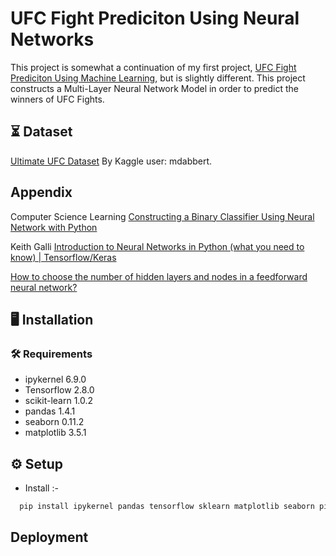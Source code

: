 
# UFC Fight Prediciton Using Neural Networks

This project is somewhat a continuation of my first project, [UFC Fight Prediciton Using Machine Learning](https://github.com/ElijahBarbour/UFC-Fight-Prediction-Using-Machine-Learning), but is slightly different. This project constructs a Multi-Layer Neural Network Model in order to predict the winners of UFC Fights. 


## ⏳ Dataset

[Ultimate UFC Dataset](https://www.kaggle.com/mdabbert/ultimate-ufc-dataset) By Kaggle user: mdabbert. 

## Appendix

Computer Science Learning [Constructing a Binary Classifier Using Neural Network with Python](https://www.youtube.com/watch?v=4ZhnXxfW8WQ)

Keith Galli [Introduction to Neural Networks in Python (what you need to know) | Tensorflow/Keras](https://www.youtube.com/watch?v=aBIGJeHRZLQ)

[How to choose the number of hidden layers and nodes in a feedforward neural network?](https://stats.stackexchange.com/questions/181/how-to-choose-the-number-of-hidden-layers-and-nodes-in-a-feedforward-neural-netw)

## 🖥️ Installation

### 🛠️ Requirements
- ipykernel 6.9.0
- Tensorflow 2.8.0
- scikit-learn 1.0.2
- pandas 1.4.1
- seaborn 0.11.2
- matplotlib 3.5.1

    
## ⚙️ Setup
- Install :-
```bash
  pip install ipykernel pandas tensorflow sklearn matplotlib seaborn pickle-mixin streamlit
```

## Deployment





